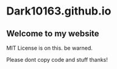 # Dark10163.github.io
## Welcome to my website

MIT License is on this. be warned. 


Please dont copy code and stuff thanks!

